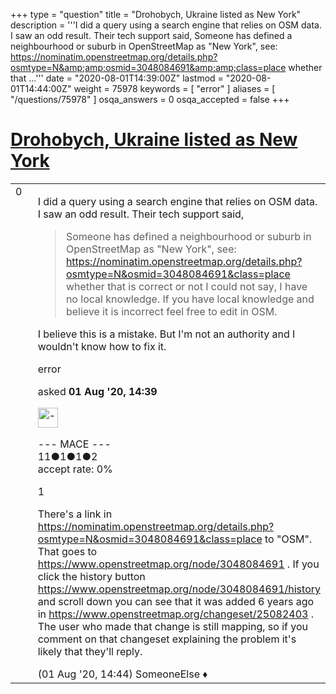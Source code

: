 +++
type = "question"
title = "Drohobych, Ukraine listed as New York"
description = '''I did a query using a search engine that relies on OSM data. I saw an odd result. Their tech support said,   Someone has defined a neighbourhood or suburb in OpenStreetMap as &quot;New York&quot;, see: https://nominatim.openstreetmap.org/details.php?osmtype=N&amp;amp;osmid=3048084691&amp;amp;class=place whether that ...'''
date = "2020-08-01T14:39:00Z"
lastmod = "2020-08-01T14:44:00Z"
weight = 75978
keywords = [ "error" ]
aliases = [ "/questions/75978" ]
osqa_answers = 0
osqa_accepted = false
+++

<div class="headNormal">

# [Drohobych, Ukraine listed as New York](/questions/75978/drohobych-ukraine-listed-as-new-york)

</div>

<div id="main-body">

<div id="askform">

<table id="question-table" style="width:100%;">
<colgroup>
<col style="width: 50%" />
<col style="width: 50%" />
</colgroup>
<tbody>
<tr>
<td style="width: 30px; vertical-align: top"><div class="vote-buttons">
<span id="post-75978-upvote" class="ajax-command post-vote up" rel="nofollow" title="I like this post (click again to cancel)"> </span>
<div id="post-75978-score" class="post-score" title="current number of votes">
0
</div>
<span id="post-75978-downvote" class="ajax-command post-vote down" rel="nofollow" title="I dont like this post (click again to cancel)"> </span> <span id="favorite-mark" class="ajax-command favorite-mark" rel="nofollow" title="mark/unmark this question as favorite (click again to cancel)"> </span>
<div id="favorite-count" class="favorite-count">
&#10;</div>
</div></td>
<td><div id="item-right">
<div class="question-body">
<p>I did a query using a search engine that relies on OSM data. I saw an odd result. Their tech support said,</p>
<blockquote>
<p>Someone has defined a neighbourhood or suburb in OpenStreetMap as "New York", see: <a href="https://nominatim.openstreetmap.org/details.php?osmtype=N&amp;osmid=3048084691&amp;class=place">https://nominatim.openstreetmap.org/details.php?osmtype=N&amp;osmid=3048084691&amp;class=place</a> whether that is correct or not I could not say, I have no local knowledge. If you have local knowledge and believe it is incorrect feel free to edit in OSM.</p>
</blockquote>
<p>I believe this is a mistake. But I'm not an authority and I wouldn't know how to fix it.</p>
</div>
<div id="question-tags" class="tags-container tags">
<span class="post-tag tag-link-error" rel="tag" title="see questions tagged &#39;error&#39;">error</span>
</div>
<div id="question-controls" class="post-controls">
&#10;</div>
<div class="post-update-info-container">
<div class="post-update-info post-update-info-user">
<p>asked <strong>01 Aug '20, 14:39</strong></p>
<img src="https://secure.gravatar.com/avatar/2026be1e80b96900e700721cb76ec8c5?s=32&amp;d=identicon&amp;r=g" class="gravatar" width="32" height="32" alt="---%20MACE%20---&#39;s gravatar image" />
<p><span>--- MACE ---</span><br />
<span class="score" title="11 reputation points">11</span><span title="1 badges"><span class="badge1">●</span><span class="badgecount">1</span></span><span title="1 badges"><span class="silver">●</span><span class="badgecount">1</span></span><span title="2 badges"><span class="bronze">●</span><span class="badgecount">2</span></span><br />
<span class="accept_rate" title="Rate of the user&#39;s accepted answers">accept rate:</span> <span title="--- MACE --- has no accepted answers">0%</span></p>
</div>
</div>
<div id="comments-container-75978" class="comments-container">
<span id="75979"></span>
<div id="comment-75979" class="comment">
<div id="post-75979-score" class="comment-score">
1
</div>
<div class="comment-text">
<p>There's a link in <a href="https://nominatim.openstreetmap.org/details.php?osmtype=N&amp;osmid=3048084691&amp;class=place">https://nominatim.openstreetmap.org/details.php?osmtype=N&amp;osmid=3048084691&amp;class=place</a> to "OSM". That goes to <a href="https://www.openstreetmap.org/node/3048084691">https://www.openstreetmap.org/node/3048084691</a> . If you click the history button <a href="https://www.openstreetmap.org/node/3048084691/history">https://www.openstreetmap.org/node/3048084691/history</a> and scroll down you can see that it was added 6 years ago in <a href="https://www.openstreetmap.org/changeset/25082403">https://www.openstreetmap.org/changeset/25082403</a> . The user who made that change is still mapping, so if you comment on that changeset explaining the problem it's likely that they'll reply.</p>
</div>
<div id="comment-75979-info" class="comment-info">
<span class="comment-age">(01 Aug '20, 14:44)</span> <span class="comment-user userinfo">SomeoneElse ♦</span>
</div>
</div>
</div>
<div id="comment-tools-75978" class="comment-tools">
&#10;</div>
<div class="clear">
&#10;</div>
<div id="comment-75978-form-container" class="comment-form-container">
&#10;</div>
<div class="clear">
&#10;</div>
</div></td>
</tr>
</tbody>
</table>

</div>

</div>

